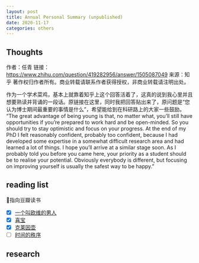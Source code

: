 ```yaml
---
layout: post
title: Annual Personal Summary (unpublished)
date: 2020-11-17
categories: others
---
```


## Thoughts

作者：任青
链接：https://www.zhihu.com/question/419282956/answer/1505087049
来源：知乎
著作权归作者所有。商业转载请联系作者获得授权，非商业转载请注明出处。

作为一个学术菜鸡，基本上就靠着知乎上这个回答活着了，这真的说到我心里并且想要熟读并背诵的一段话。原链接在这里，同时我把回答贴出来了，原问题是“您认为博士期间最重要的事情是什么”，希望能给到在科研路上的大家一些鼓励。
“The great advantage of being young is that, no matter what, you’ll still have opportunities if you’re prepared to work hard and be open-minded. So you should try to stay optimistic and focus on your progress. At the end of my PhD I felt reasonably confident, probably too confident, because I had developed some expertise in a somewhat difficult research area and had learned a lot of things. I hope you’ll arrive at a similar stage soon. As I probably told you before you came here, your priority as a student should be to realise your potential. Obviously everybody is different, but focusing on improving yourself is usually the safest way to be happy.”



## reading list
🔗指向豆瓣读书
- [x] [一个叫欧维的男人](https://book.douban.com/subject/33436278/)
- [x] [喜宝](https://book.douban.com/subject/1051797/)
- [x] [克莱因壶](https://book.douban.com/subject/33658616/)   
- [ ]  [时间的秩序](https://book.douban.com/subject/33424487/)

## research 
 
